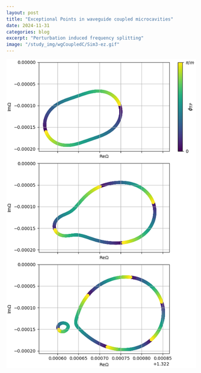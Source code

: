 ```yaml
---
layout: post
title: "Exceptional Points in waveguide coupled microcavities"
date: 2024-11-31
categories: blog
excerpt: "Perturbation induced frequency splitting"
image: "/study_img/wgCoupledC/Sim3-ez.gif"
---
```


<head>
<script type="text/x-mathjax-config"> MathJax.Hub.Config({ TeX: { equationNumbers: { autoNumber: "all" } } }); </script>
       <script type="text/x-mathjax-config">
         MathJax.Hub.Config({
           tex2jax: {
             inlineMath: [ ['$','$'], ["\\(","\\)"] ],
             displayMath: [['$$','$$']],
             processEscapes: true
           }
         });
       </script>
       <script src="https://cdn.mathjax.org/mathjax/latest/MathJax.js?config=TeX-AMS-MML_HTMLorMML" type="text/javascript"></script>
</head>

<img src="/study_img/wgCoupledC/eigenfreqHeff.png" alt="Slab and Channel Waveguides" style="width: auto; height: auto;"/>